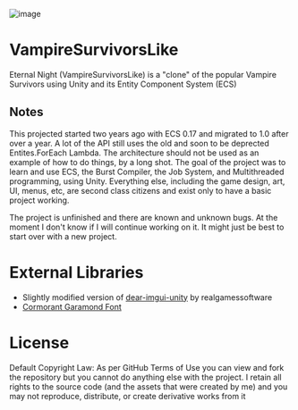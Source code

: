 ![image](https://github.com/user-attachments/assets/25f74158-8771-428e-b775-af5c3d147627)

# VampireSurvivorsLike
Eternal Night (VampireSurvivorsLike) is a "clone" of the popular Vampire Survivors using Unity and its Entity Component System (ECS)
## Notes
This projected started two years ago with ECS 0.17 and migrated to 1.0 after over a year. A lot of the API still uses the old and soon to be deprected Entites.ForEach Lambda. The architecture should not be used as an example of how to do things, by a long shot. The goal of the project was to learn and use ECS, the Burst Compiler, the Job System, and Multithreaded programming, using Unity. Everything else, including the game design, art, UI, menus, etc, are second class citizens and exist only to have a basic project working.

The project is unfinished and there are known and unknown bugs. At the moment I don't know if I will continue working on it. It might just be best to start over with a new project.
# External Libraries
- Slightly modified version of [dear-imgui-unity](https://github.com/realgamessoftware/dear-imgui-unity) by realgamessoftware 
- [Cormorant Garamond Font](https://fonts.google.com/specimen/Cormorant+Garamond)


# License
Default Copyright Law:
As per GitHub Terms of Use you can view and fork the repository but you cannot do anything else with the project. I retain all rights to the source code (and the assets that were created by me) and you may not reproduce, distribute, or create derivative works from it

